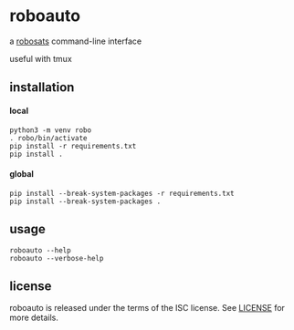 # roboauto

a [robosats](https://github.com/RoboSats/robosats) command-line interface

useful with tmux

## installation

#### local
```
python3 -m venv robo
. robo/bin/activate
pip install -r requirements.txt
pip install .
```

#### global
```
pip install --break-system-packages -r requirements.txt
pip install --break-system-packages .
```

## usage

```
roboauto --help
roboauto --verbose-help
```

## license

roboauto is released under the terms of the ISC license.
See [LICENSE](LICENSE) for more details.

